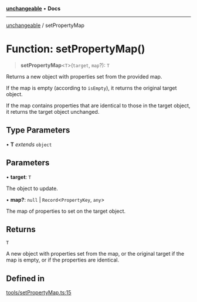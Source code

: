[**unchangeable**](../README.md) • **Docs**

***

[unchangeable](../README.md) / setPropertyMap

# Function: setPropertyMap()

> **setPropertyMap**\<`T`\>(`target`, `map`?): `T`

Returns a new object with properties set from the provided map.

If the map is empty (according to `isEmpty`), it returns the original target object.

If the map contains properties that are identical to those in the target object, it returns the target object unchanged.

## Type Parameters

• **T** *extends* `object`

## Parameters

• **target**: `T`

The object to update.

• **map?**: `null` \| `Record`\<`PropertyKey`, `any`\>

The map of properties to set on the target object.

## Returns

`T`

A new object with properties set from the map, or the original target if the map is empty, or if the properties are identical.

## Defined in

[tools/setPropertyMap.ts:15](https://github.com/nevoland/unchangeable/blob/dd3492fb78b3ab9733f94ad51551bd591389c2c3/lib/tools/setPropertyMap.ts#L15)

